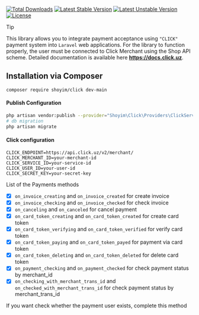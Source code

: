 [![Total Downloads](https://poser.pugx.org/shoyim/click/d/total.svg)](https://packagist.org/packages/shoyim/click)
[![Latest Stable Version](https://poser.pugx.org/shoyim/click/v/stable.svg)](https://packagist.org/packages/shoyim/click)
[![Latest Unstable Version](https://poser.pugx.org/shoyim/click/v/unstable.svg)](https://packagist.org/packages/shoyim/click)
[![License](https://poser.pugx.org/shoyim/click/license.svg)](https://packagist.org/packages/shoyim/click)

> [!TIP]
> This library allows you to integrate payment acceptance using `"CLICK"` payment system into `Laravel` web applications.
> For the library to function properly, the user must be connected to Click Merchant using the Shop API scheme.
> Detailed documentation is available here __https://docs.click.uz__.

## Installation via Composer
```
composer require shoyim/click dev-main
```

#### Publish Configuration
```bash
php artisan vendor:publish --provider="Shoyim\Click\Providers\ClickServiceProvider" --tag="config"
# db migration
php artisan migrate
```


#### Click configuration
```dotenv
CLICK_ENDPOINT=https://api.click.uz/v2/merchant/
CLICK_MERCHANT_ID=your-merchant-id
CLICK_SERVICE_ID=your-service-id
CLICK_USER_ID=your-user-id
CLICK_SECRET_KEY=your-secret-key
```


List of the Payments methods
- [x] `on_invoice_creating` and `on_invoice_created` for create invoice
- [x] `on_invoice_checking` and `on_invoice_checked` for check invoice
- [x] `on_canceling` and `on_canceled` for cancel payment
- [x] `on_card_token_creating` and `on_card_token_created` for create card token
- [x] `on_card_token_verifying` and `on_card_token_verified` for verify card token
- [x] `on_card_token_paying` and `on_card_token_payed` for payment via card token
- [x] `on_card_token_deleting` and `on_card_token_deleted` for delete card token
- [x] `on_payment_checking` and `on_payment_checked` for check payment status by merchant_id
- [x] `on_checking_with_merchant_trans_id` and `on_checked_with_merchant_trans_id` for check payment status by merchant_trans_id

If you want check whether the payment user exists, complete this method

